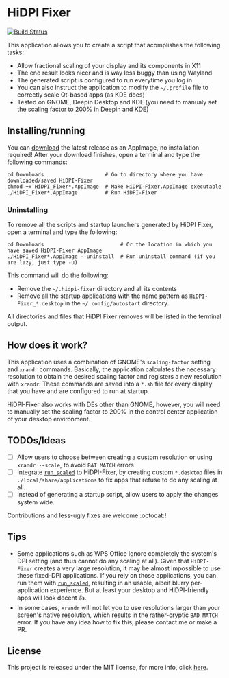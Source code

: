 # HiDPI Fixer
[![Build Status](https://api.travis-ci.org/alex-spataru/HiDPI-Fixer.svg?branch=master)](https://travis-ci.org/alex-spataru/HiDPI-Fixer) 

This application allows you to create a script that acomplishes the following tasks:
- Allow fractional scaling of your display and its components in X11
- The end result looks nicer and is way less buggy than using Wayland
- The generated script is configured to run everytime you log in
- You can also instruct the application to modify the `~/.profile` file to correctly scale Qt-based apps (as KDE does)
- Tested on GNOME, Deepin Desktop and KDE (you need to manualy set the scaling factor to 200% in Deepin and KDE)

## Installing/running

You can [download](https://github.com/alex-spataru/HiDPI-Fixer/releases/latest) the latest release as an AppImage, no installation required!
After your download finishes, open a terminal and type the following commands:

    cd Downloads                    # Go to directory where you have downloaded/saved HiDPI-Fixer
    chmod +x HiDPI_Fixer*.AppImage  # Make HiDPI-Fixer.AppImage executable
    ./HiDPI_Fixer*.AppImage         # Run HiDPI-Fixer
    
### Uninstalling

To remove all the scripts and startup launchers generated by HiDPI Fixer, open a terminal and type the following:

    cd Downloads                         # Or the location in which you have saved HiDPI-Fixer AppImage
    ./HiDPI_Fixer*.AppImage --uninstall  # Run uninstall command (if you are lazy, just type -u)
    
This command will do the following:
- Remove the `~/.hidpi-fixer` directory and all its contents
- Remove all the startup applications with the name pattern as `HiDPI-Fixer_*.desktop` in the `~/.config/autostart` directory.

All directories and files that HiDPI Fixer removes will be listed in the terminal output.

## How does it work?

This application uses a combination of GNOME's `scaling-factor` setting and `xrandr` commands. Basically, the application calculates the necessary resolution to obtain the desired scaling factor and registers a new resolution with `xrandr`. These commands are saved into a `*.sh` file for every display that you have and are configured to run at startup. 

HiDPI-Fixer also works with DEs other than GNOME, however, you will need to manually set the scaling factor to 200% in the control center application of your desktop environment.

## TODOs/Ideas

- [ ] Allow users to choose between creating a custom resolution or using `xrandr --scale`, to avoid `BAT MATCH` errors
- [ ] Integrate [`run_scaled`](https://github.com/kaueraal/run_scaled/) to HiDPI-Fixer, by creating custom `*.desktop` files in `./local/share/applications` to fix apps that refuse to do any scaling at all.
- [ ] Instead of generating a startup script, allow users to apply the changes system wide.

Contributions and less-ugly fixes are welcome :octocat:!

## Tips

- Some applications such as WPS Office ignore completely the system's DPI setting (and thus cannot do any scaling at all). Given that `HiDPI-Fixer` creates a very large resolution, it may be almost impossible to use these fixed-DPI applications. If you rely on those applications, you can run them with [`run_scaled`](https://github.com/kaueraal/run_scaled/), resulting in an usable, albeit blurry per-application experience. But at least your desktop and HiDPI-friendly apps will look decent :+1:.
- In some cases, `xrandr` will not let you to use resolutions larger than your screen's native resolution, which results in the rather-cryptic `BAD MATCH` error. If you have any idea how to fix this, please contact me or make a PR.

## License

This project is released under the MIT license, for more info, click [here](LICENSE.md).

